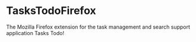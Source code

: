 TasksTodoFirefox
================

The Mozilla Firefox extension for the task management and search support application Tasks Todo!
